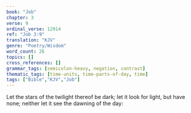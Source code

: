 ```yaml
---
book: "Job"
chapter: 3
verse: 9
ordinal_verse: 12914
ref: "Job 3:9"
translation: "KJV"
genre: "Poetry/Wisdom"
word_count: 26
topics: []
cross_references: []
grammar_tags: [semicolon-heavy, negation, contrast]
thematic_tags: [time-units, time-parts-of-day, time]
tags: ["Bible","KJV","Job"]
---
```

Let the stars of the twilight thereof be dark; let it look for light, but have none; neither let it see the dawning of the day:
